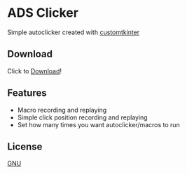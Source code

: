 
# ADS Clicker

Simple autoclicker created with [customtkinter](https://customtkinter.tomschimansky.com) 


## Download

Click to [Download](https://github.com/Safik121/ADS-Clicker/raw/main/ADS%20Clicker.exe)!

    
## Features

- Macro recording and replaying
- Simple click position recording and replaying
- Set how many times you want autoclicker/macros to run



## License

[GNU](https://www.gnu.org/licenses/gpl-3.0.html)
